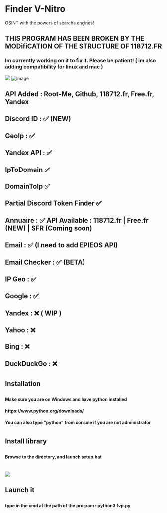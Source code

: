 # Finder V-Nitro
OSINT with the powers of searchs engines!



## THIS PROGRAM HAS BEEN BROKEN BY THE MODifiCATION OF THE STRUCTURE OF 118712.FR
<h3> Im currently working on it to fix it. Please be patient! ( im also adding compatibility for linux and mac ) </h3>


<img src="https://cdn.discordapp.com/attachments/971102399441821706/1062814017682423900/image.png"> </img>
![image](https://user-images.githubusercontent.com/104798220/218305301-dae09ada-1ffc-47f7-93d7-fb0b2a48fc1b.png)



<h2> API Added : Root-Me, Github, 118712.fr, Free.fr, Yandex <h2>
<h2> Discord ID : ✅ (NEW)</h2>
<h2> GeoIp : ✅ </h2>
<h2> Yandex API : ✅ </h2>
<h2> IpToDomain ✅</h2>
<h2> DomainToIp ✅</h2>
<h2> Partial Discord Token Finder ✅</h2>
<h2> Annuaire : ✅ API Available : 118712.fr | Free.fr (NEW) | SFR (Coming soon) </h2>
<h2> Email : ✅ (I need to add EPIEOS API)</h2>
<h2> Email Checker : ✅ (BETA)</h2>
<h2> IP Geo : ✅ </h2>
<h2> Google : ✅ </h2>
<h2> Yandex : ❌ ( WIP ) </h2>
<h2> Yahoo : ❌ </h2>
<h2> Bing : ❌ </h2>
<h2> DuckDuckGo : ❌ </h2>

<h1> <h1>
<h2> Installation <h2>
  
<h4> Make sure you are on Windows and have python installed <h4>
  <h4> https://www.python.org/downloads/ <h4>
  <h4> You can also type "python" from console if you are not administrator <h4>
 <h1> <h1>
 <h2> Install library <h2>

 <h4> Browse to the directory, and launch setup.bat <h4>
<h1> <h1>
<img src="https://cdn.discordapp.com/attachments/971040198945280000/973723397819338872/unknown.png"> </img>
<h2> Launch it <h2>
  
  <h4> type in the cmd at the path of the program : python3 fvp.py<h4>
